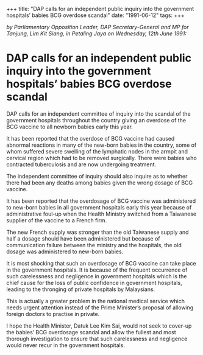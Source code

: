 +++ 
title: "DAP calls for an independent public inquiry into the government hospitals’ babies BCG overdose scandal"
date: "1991-06-12"
tags:
+++

_by Parliamentary Opposition Leader, DAP Secretary-General and MP for Tanjung, Lim Kit Siang, in Petaling Jaya on Wednesday, 12th  June 1991:_

# DAP calls for an independent public inquiry into the government hospitals’ babies BCG overdose scandal

DAP calls for an independent committee of inquiry into the scandal of the government hospitals throughout the country giving an overdose of the BCG vaccine to all newborn babies early this year.</u>

It has been reported that the overdose of BCG vaccine had caused abnormal reactions in many of the new-born babies in the country, some of whom suffered severe swelling of the lymphatic nodes in the armpit and cervical region which had to be removed surgically. There were babies who contracted tuberculosis and are now undergoing treatment.

The independent committee of inquiry should also inquire as to whether there had been any deaths among babies given the wrong dosage of BCG vaccine.

It has been reported that the overdosage of BCG vaccine was administered to new-born babies in all government hospitals early this year because of administrative foul-up when the Health Ministry switched from a Taiwanese supplier of the vaccine to a French firm.

The new French supply was stronger than the old Taiwanese supply and half a dosage should have been administered but because of communication failure between the ministry and the hospitals, the old dosage was administered to new-born babies.

It is most shocking that such an overdosage of BCG vaccine can take place in the government hospitals. It is because of the frequent occurrence of such carelessness and negligence in government hospitals which is the chief cause for the loss of public confidence in government hospitals, leading to the thronging of private hospitals by Malaysians.

 This is actually a greater problem in the national medical service which needs urgent attention instead of the Prime Minister’s proposal of allowing foreign doctors to practise in private.

I hope the Health Minister, Datuk Lee Kim Sai, would not seek to cover-up the babies’ BCG overdosage scandal and allow the fullest and most thorough investigation to ensure that such carelessness and negligence would never recur in the government hospitals.
 
